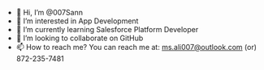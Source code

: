 - 👋 Hi, I’m @007Sann
- 👀 I’m interested in App Development
- 🌱 I’m currently learning Salesforce Platform Developer
- 💞️ I’m looking to collaborate on GitHub
- 📫 How to reach me? You can reach me at: ms.ali007@outlook.com (or) 872-235-7481

<!---
007Sann/007Sann is a ✨ special ✨ repository because its `README.md` (this file) appears on your GitHub profile.
You can click the Preview link to take a look at your changes.
--->
